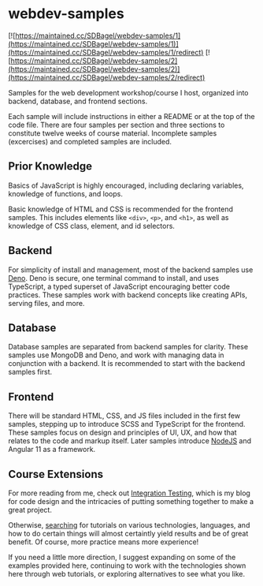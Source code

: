 # webdev-samples
[![https://maintained.cc/SDBagel/webdev-samples/1](https://maintained.cc/SDBagel/webdev-samples/1)](https://maintained.cc/SDBagel/webdev-samples/1/redirect)
[![https://maintained.cc/SDBagel/webdev-samples/2](https://maintained.cc/SDBagel/webdev-samples/2)](https://maintained.cc/SDBagel/webdev-samples/2/redirect)

Samples for the web development workshop/course I host, organized into backend, database, and frontend sections.

Each sample will include instructions in either a README or at the top of the code file. There are four samples per section and three sections to constitute twelve weeks of course material. Incomplete samples (excercises) and completed samples are included.

## Prior Knowledge
Basics of JavaScript is highly encouraged, including declaring variables, knowledge of functions, and loops.

Basic knowledge of HTML and CSS is recommended for the frontend samples. This includes elements like `<div>`, `<p>`, and `<h1>`, as well as knowledge of CSS class, element, and id selectors.

## Backend
For simplicity of install and management, most of the backend samples use [Deno](https://deno.land). Deno is secure, one terminal command to install, and uses TypeScript, a typed superset of JavaScript encouraging better code practices. These samples work with backend concepts like creating APIs, serving files, and more.

## Database
Database samples are separated from backend samples for clarity. These samples use MongoDB and Deno, and work with managing data in conjunction with a backend. It is recommended to start with the backend samples first.

## Frontend
There will be standard HTML, CSS, and JS files included in the first few samples, stepping up to introduce SCSS and TypeScript for the frontend. These samples focus on design and principles of UI, UX, and how that relates to the code and markup itself. Later samples introduce [NodeJS](https://nodejs.org/en/) and Angular 11 as a framework.

## Course Extensions
For more reading from me, check out [Integration Testing](https://sdbagel.com/integration-testing), which is my blog for code design and the intricacies of putting something together to make a great project.

Otherwise, [searching](https://ddg.gg) for tutorials on various technologies, languages, and how to do certain things will almost certaintly yield results and be of great benefit. Of course, more practice means more experience!

If you need a little more direction, I suggest expanding on some of the examples provided here, continuing to work with the technologies shown here through web tutorials, or exploring alternatives to see what you like.